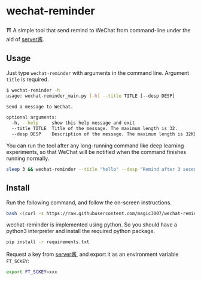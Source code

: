 # wechat-reminder
⛩ A simple tool that send remind to WeChat from command-line under the aid of [server酱](https://sct.ftqq.com/).

## Usage
Just type `wechat-reminder` with arguments in the command line. Argument `title` is required.
```bash
$ wechat-reminder -h
usage: wechat-reminder_main.py [-h] --title TITLE [--desp DESP]

Send a message to WeChat.

optional arguments:
  -h, --help     show this help message and exit
  --title TITLE  Title of the message. The maximum length is 32.
  --desp DESP    Description of the message. The maximum length is 32KB.
```

You can run the tool after any long-running command like deep learning experiments, so that WeChat will be notified when the command finishes running normally.
```bash
sleep 3 && wechat-reminder --title "hello" --desp "Remind after 3 seconds"
```

## Install
Run the following command, and follow the on-screen instructions.
```bash
bash <(curl -s https://raw.githubusercontent.com/magic3007/wechat-reminder/master/install.sh)
```
wechat-reminder is implemented using python. So you should have a python3 interpreter and install the required python package.
```bash
pip install -r requirements.txt
```
Request a key from [server酱](https://sct.ftqq.com/), and export it as an environment variable `FT_SCKEY`:
```bash
export FT_SCKEY=xxx
```